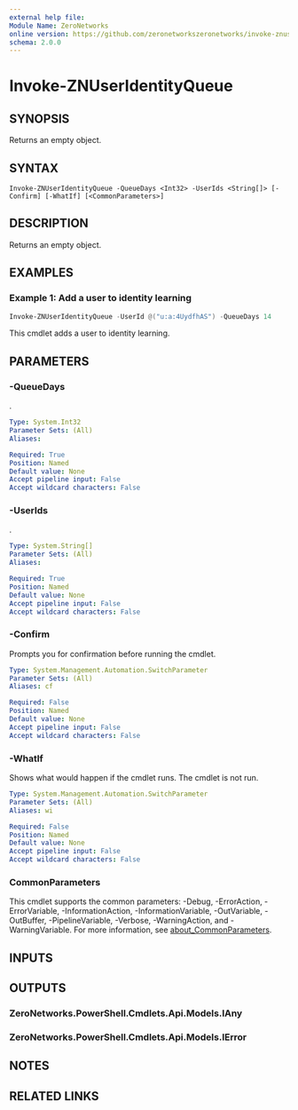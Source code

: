 ```yaml
---
external help file:
Module Name: ZeroNetworks
online version: https://github.com/zeronetworkszeronetworks/invoke-znuseridentityqueue
schema: 2.0.0
---
```


# Invoke-ZNUserIdentityQueue

## SYNOPSIS
Returns an empty object.

## SYNTAX

```
Invoke-ZNUserIdentityQueue -QueueDays <Int32> -UserIds <String[]> [-Confirm] [-WhatIf] [<CommonParameters>]
```

## DESCRIPTION
Returns an empty object.

## EXAMPLES

### Example 1: Add a user to identity learning
```powershell
Invoke-ZNUserIdentityQueue -UserId @("u:a:4UydfhAS") -QueueDays 14

```

This cmdlet adds a user to identity learning.

## PARAMETERS

### -QueueDays
.

```yaml
Type: System.Int32
Parameter Sets: (All)
Aliases:

Required: True
Position: Named
Default value: None
Accept pipeline input: False
Accept wildcard characters: False
```

### -UserIds
.

```yaml
Type: System.String[]
Parameter Sets: (All)
Aliases:

Required: True
Position: Named
Default value: None
Accept pipeline input: False
Accept wildcard characters: False
```

### -Confirm
Prompts you for confirmation before running the cmdlet.

```yaml
Type: System.Management.Automation.SwitchParameter
Parameter Sets: (All)
Aliases: cf

Required: False
Position: Named
Default value: None
Accept pipeline input: False
Accept wildcard characters: False
```

### -WhatIf
Shows what would happen if the cmdlet runs.
The cmdlet is not run.

```yaml
Type: System.Management.Automation.SwitchParameter
Parameter Sets: (All)
Aliases: wi

Required: False
Position: Named
Default value: None
Accept pipeline input: False
Accept wildcard characters: False
```

### CommonParameters
This cmdlet supports the common parameters: -Debug, -ErrorAction, -ErrorVariable, -InformationAction, -InformationVariable, -OutVariable, -OutBuffer, -PipelineVariable, -Verbose, -WarningAction, and -WarningVariable. For more information, see [about_CommonParameters](http://go.microsoft.com/fwlink/?LinkID=113216).

## INPUTS

## OUTPUTS

### ZeroNetworks.PowerShell.Cmdlets.Api.Models.IAny

### ZeroNetworks.PowerShell.Cmdlets.Api.Models.IError

## NOTES

## RELATED LINKS

